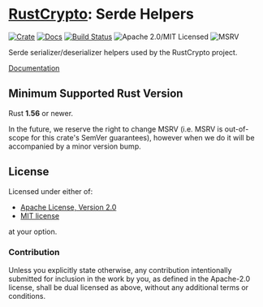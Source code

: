 # [RustCrypto]: Serde Helpers

[![Crate][crate-image]][crate-link]
[![Docs][docs-image]][docs-link]
[![Build Status][build-image]][build-link]
![Apache 2.0/MIT Licensed][license-image]
![MSRV][msrv-image]

Serde serializer/deserializer helpers used by the RustCrypto project.

[Documentation][docs-link]

## Minimum Supported Rust Version

Rust **1.56** or newer.

In the future, we reserve the right to change MSRV (i.e. MSRV is out-of-scope
for this crate's SemVer guarantees), however when we do it will be accompanied by
a minor version bump.

## License

Licensed under either of:

* [Apache License, Version 2.0](http://www.apache.org/licenses/LICENSE-2.0)
* [MIT license](http://opensource.org/licenses/MIT)

at your option.

### Contribution

Unless you explicitly state otherwise, any contribution intentionally submitted
for inclusion in the work by you, as defined in the Apache-2.0 license, shall be
dual licensed as above, without any additional terms or conditions.

[//]: # (badges)

[crate-image]: https://img.shields.io/crates/v/crypto-serde.svg
[crate-link]: https://crates.io/crates/crypto-serde
[docs-image]: https://docs.rs/crypto-serde/badge.svg
[docs-link]: https://docs.rs/crypto-serde/
[license-image]: https://img.shields.io/badge/license-Apache2.0/MIT-blue.svg
[msrv-image]: https://img.shields.io/badge/rustc-1.56+-blue.svg
[build-image]: https://github.com/RustCrypto/formats/actions/workflows/crypto-serde.yml/badge.svg
[build-link]: https://github.com/RustCrypto/formats/actions/workflows/crypto-serde.yml

[//]: # (general links)

[RustCrypto]: https://github.com/RustCrypto
